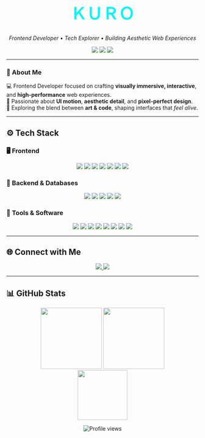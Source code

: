 <!-- ⚡ GitHub Profile README -->

<h1 align="center" style="font-size: 42px;">
  <span style="color:#00F5FF;">ＫＵＲＯ</span>
</h1>

<p align="center">
  <i>Frontend Developer • Tech Explorer • Building Aesthetic Web Experiences</i>
</p>

<p align="center">
  <img src="https://img.shields.io/badge/Focus-Frontend_Development-00F5FF?style=for-the-badge&logo=codepen&logoColor=white"/>
  <img src="https://img.shields.io/badge/Style-Dark_Neon-9400FF?style=for-the-badge&logo=tailwindcss&logoColor=white"/>
  <img src="https://img.shields.io/badge/Workflow-Creative_&_Clean-FF00FF?style=for-the-badge&logo=visualstudiocode&logoColor=white"/>
</p>

---

### 🧠 About Me
💻 Frontend Developer focused on crafting **visually immersive, interactive**, and **high-performance** web experiences.  
🧩 Passionate about **UI motion**, **aesthetic detail**, and **pixel-perfect design**.  
🚀 Exploring the blend between **art & code**, shaping interfaces that *feel alive*.  

---

## ⚙️ Tech Stack

### 🖥️ Frontend
<p align="center">
  <img src="https://img.shields.io/badge/Angular-DD0031?style=for-the-badge&logo=angular&logoColor=white"/>
  <img src="https://img.shields.io/badge/React-61DAFB?style=for-the-badge&logo=react&logoColor=black"/>
  <img src="https://img.shields.io/badge/Bootstrap-7952B3?style=for-the-badge&logo=bootstrap&logoColor=white"/>
  <img src="https://img.shields.io/badge/HTML5-E34F26?style=for-the-badge&logo=html5&logoColor=white"/>
  <img src="https://img.shields.io/badge/CSS3-1572B6?style=for-the-badge&logo=css3&logoColor=white"/>
  <img src="https://img.shields.io/badge/JavaScript-F7DF1E?style=for-the-badge&logo=javascript&logoColor=black"/>
  <img src="https://img.shields.io/badge/TypeScript-3178C6?style=for-the-badge&logo=typescript&logoColor=white"/>
</p>

### 🧱 Backend & Databases
<p align="center">
  <img src="https://img.shields.io/badge/Django-092E20?style=for-the-badge&logo=django&logoColor=white"/>
  <img src="https://img.shields.io/badge/Node.js-339933?style=for-the-badge&logo=node.js&logoColor=white"/>
  <img src="https://img.shields.io/badge/Python-3776AB?style=for-the-badge&logo=python&logoColor=white"/>
  <img src="https://img.shields.io/badge/PostgreSQL-4169E1?style=for-the-badge&logo=postgresql&logoColor=white"/>
  <img src="https://img.shields.io/badge/MySQL-4479A1?style=for-the-badge&logo=mysql&logoColor=white"/>
</p>

### 🧩 Tools & Software
<p align="center">
  <img src="https://img.shields.io/badge/VS%20Code-007ACC?style=for-the-badge&logo=visualstudiocode&logoColor=white"/>
  <img src="https://img.shields.io/badge/Git-F05032?style=for-the-badge&logo=git&logoColor=white"/>
  <img src="https://img.shields.io/badge/GitHub-181717?style=for-the-badge&logo=github&logoColor=white"/>
  <img src="https://img.shields.io/badge/Docker-2496ED?style=for-the-badge&logo=docker&logoColor=white"/>
  <img src="https://img.shields.io/badge/Postman-FF6C37?style=for-the-badge&logo=postman&logoColor=white"/>
  <img src="https://img.shields.io/badge/Figma-F24E1E?style=for-the-badge&logo=figma&logoColor=white"/>
  <img src="https://img.shields.io/badge/Adobe%20CC-FF0000?style=for-the-badge&logo=adobecreativecloud&logoColor=white"/>
  <img src="https://img.shields.io/badge/Discord-5865F2?style=for-the-badge&logo=discord&logoColor=white"/>
</p>

---

## 🌐 Connect with Me
<p align="center">
  <a href="https://github.com/K1yotakaaa" target="_blank">
    <img src="https://img.shields.io/badge/GitHub-0D1117?style=for-the-badge&logo=github&logoColor=white"/>
  </a>
  <a href="https://www.linkedin.com/in/kuroli" target="_blank">
    <img src="https://img.shields.io/badge/LinkedIn-0077B5?style=for-the-badge&logo=linkedin&logoColor=white"/>
  </a>
</p>

---

## 📊 GitHub Stats
<div align="center">
  <img src="https://github-readme-stats.vercel.app/api?username=K1yotakaaa&show_icons=true&theme=tokyonight&hide_border=true" height="160"/>
  <img src="https://github-readme-streak-stats.herokuapp.com/?user=K1yotakaaa&theme=tokyonight&hide_border=true" height="160"/>
  <br/>
  <img src="https://github-readme-stats.vercel.app/api/top-langs/?username=K1yotakaaa&layout=compact&theme=tokyonight&hide_border=true" height="130"/>
</div>

<p align="center">
  <img src="https://komarev.com/ghpvc/?username=K1yotakaaa&color=00F5FF&style=flat-square" alt="Profile views"/>
</p>
